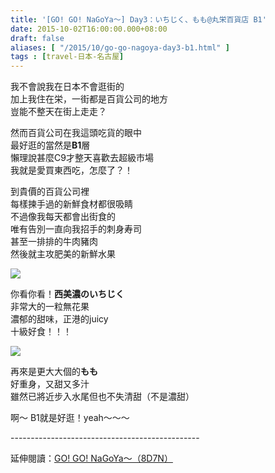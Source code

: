 ```yaml
---
title: '[GO! GO! NaGoYa～] Day3：いちじく、もも@丸栄百貨店 B1'
date: 2015-10-02T16:00:00.000+08:00
draft: false
aliases: [ "/2015/10/go-go-nagoya-day3-b1.html" ]
tags : [travel-日本-名古屋]
---
```


我不會說我在日本不會逛街的  
加上我住在栄，一街都是百貨公司的地方  
豈能不整天在街上走走？

  

然而百貨公司在我這頭吃貨的眼中  
最好逛的當然是**B1**層  
懶理說甚麼C9才整天喜歡去超級市場  
我就是愛買東西吃，怎麼了？！

  

到貴價的百貨公司裡  
每樣揀手過的新鮮食材都很吸睛  
不過像我每天都會出街食的  
唯有告別一直向我招手的刺身寿司  
甚至一排排的牛肉豬肉  
然後就主攻肥美的新鮮水果

![](/images/nagoya3b.jpg)

你看你看！**西美濃のいちじく**  
非常大的一粒無花果  
濃郁的甜味，正港的juicy  
十級好食！！！

![](/images/nagoya3b1.jpg)

再來是更大大個的**もも**  
好重身，又甜又多汁  
雖然已將近步入水尾但也不失清甜（不是濃甜）  

  

啊～ B1就是好逛！yeah～～～  
  
\-----------------------------------------------  
  
延伸閱讀：[GO! GO! NaGoYa～（8D7N）](https://hidie.net/nagoya8d7n/)
